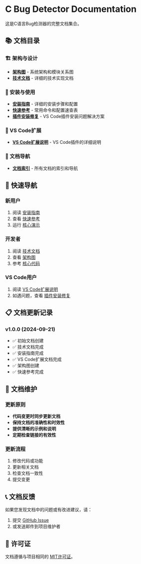 # C Bug Detector Documentation

这是C语言Bug检测器的完整文档集合。

## 📚 文档目录

### 🏗️ 架构与设计
- **[架构图](ARCHITECTURE_DIAGRAM.md)** - 系统架构和模块关系图
- **[技术文档](TECHNICAL_DOCUMENTATION.md)** - 详细的技术实现文档

### 🚀 安装与使用
- **[安装指南](INSTALLATION_GUIDE.md)** - 详细的安装步骤和配置
- **[快速参考](QUICK_REFERENCE.md)** - 常用命令和配置速查表
- **[插件安装修复](PLUGIN_INSTALLATION_FIX.md)** - VS Code插件安装问题解决方案

### 🔌 VS Code扩展
- **[VS Code扩展说明](VSCODE_EXTENSION_README.md)** - VS Code插件的详细说明

### 📖 文档导航
- **[文档索引](DOCUMENTATION_INDEX.md)** - 所有文档的索引和导航

## 🎯 快速导航

### 新用户
1. 阅读 [安装指南](INSTALLATION_GUIDE.md)
2. 查看 [快速参考](QUICK_REFERENCE.md)
3. 运行 [核心演示](../core/demo.py)

### 开发者
1. 阅读 [技术文档](TECHNICAL_DOCUMENTATION.md)
2. 查看 [架构图](ARCHITECTURE_DIAGRAM.md)
3. 参考 [核心代码](../core/README.md)

### VS Code用户
1. 阅读 [VS Code扩展说明](VSCODE_EXTENSION_README.md)
2. 如遇问题，查看 [插件安装修复](PLUGIN_INSTALLATION_FIX.md)

## 📋 文档更新记录

### v1.0.0 (2024-09-21)
- ✅ 初始文档创建
- ✅ 技术文档完成
- ✅ 安装指南完成
- ✅ VS Code扩展文档完成
- ✅ 架构图创建
- ✅ 快速参考完成

## 🔄 文档维护

### 更新原则
- **代码变更时同步更新文档**
- **保持文档的准确性和时效性**
- **提供清晰的示例和说明**
- **定期检查链接的有效性**

### 更新流程
1. 修改代码或功能
2. 更新相关文档
3. 检查文档一致性
4. 提交变更

## 📞 文档反馈

如果您发现文档中的问题或有改进建议，请：
1. 提交 [GitHub Issue](https://github.com/your-username/c-bug-detector/issues)
2. 或发送邮件到项目维护者

## 📄 许可证

文档遵循与项目相同的 [MIT许可证](../LICENSE)。
